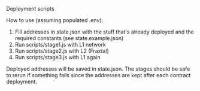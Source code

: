 Deployment scripts

How to use (assuming populated .env):
1. Fill addresses in state.json with the stuff that's already deployed and the required constants (see state.example.json)
2. Run scripts/stage1.js with L1 network
3. Run scripts/stage2.js with L2 (Fraxtal)
4. Run scripts/stage3.js with L1 again

Deployed addresses will be saved in state.json.
The stages should be safe to rerun if something fails since the addresses are kept after each contract deployment.
